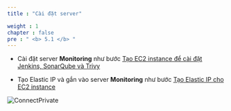```yaml
---
title : "Cài đặt server"

weight : 1 
chapter : false
pre : " <b> 5.1 </b> "
---
```


- Cài đặt server **Monitoring** như bước [Tạo EC2 instance để cài đặt Jenkins, SonarQube và Trivy](/2-Prerequiste/2.1-createec2forjenkinssonarqubetrivy/)

- Tạo Elastic IP và gắn vào server **Monitoring** như bước [Tạo Elastic IP cho EC2 instance](/2-Prerequiste/2.2-createeip/)

![ConnectPrivate](/images/anh56.png)

